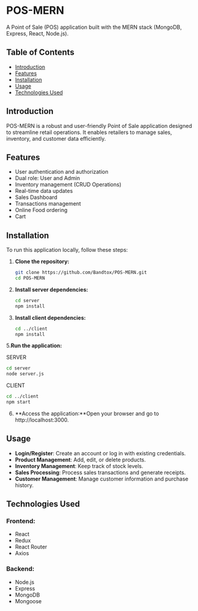 # POS-MERN

A Point of Sale (POS) application built with the MERN stack (MongoDB, Express, React, Node.js).

## Table of Contents

- [Introduction](#introduction)
- [Features](#features)
- [Installation](#installation)
- [Usage](#usage)
- [Technologies Used](#technologies-used)

## Introduction

POS-MERN is a robust and user-friendly Point of Sale application designed to streamline retail operations. It enables retailers to manage sales, inventory, and customer data efficiently.

## Features

- User authentication and authorization
- Dual role: User and Admin
- Inventory management (CRUD Operations)
- Real-time data updates
- Sales Dashboard
- Transactions management
- Online Food ordering
- Cart

## Installation

To run this application locally, follow these steps:

1. **Clone the repository:**
   ```bash
   git clone https://github.com/Bandtox/POS-MERN.git
   cd POS-MERN

2. **Install server dependencies:**
   ```bash
   cd server
   npm install
   ```
3. **Install client dependencies:**
   ```bash
   cd ../client
   npm install
   ```
   
5.**Run the application:**

SERVER
   ```bash
   cd server
   node server.js
   ```

CLIENT
   ```bash
   cd ../client
   npm start
   ```

6. **Access the application:**Open your browser and go to http://localhost:3000.

## Usage

- **Login/Register**: Create an account or log in with existing credentials.
- **Product Management**: Add, edit, or delete products.
- **Inventory Management**: Keep track of stock levels.
- **Sales Processing**: Process sales transactions and generate receipts.
- **Customer Management**: Manage customer information and purchase history.

## Technologies Used

### Frontend:
- React
- Redux
- React Router
- Axios

### Backend:
- Node.js
- Express
- MongoDB
- Mongoose


